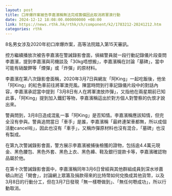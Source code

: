 ```yaml
---
layout: post
title: 口岸爆炸案被告李嘉濱稱無法完成籌備因此取消將軍澳行動
date: 2024-12-12 18:08:00.000000000 +08:00
link: https://news.rthk.hk/rthk/ch/component/k2/1783212-20241212.htm
categories: rthk
---
```


8名男女涉及2020年初口岸爆炸案，高等法院踏入第15天審訊。

控方繼續播放次被告李嘉濱在警誡錄影會面，偵緝警員就一段行動記錄儀片段查問李嘉濱，提到李嘉濱與司機談及「30kg唔想搬」，李嘉濱稱在討論「墓碑」，當中可能有硝酸鉀等「煙彈」或「炸彈」的原材料。

李嘉濱在第八次錄影會面稱，2020年3月7日與網友「阿King」一起吃飯後，他坐「阿King」的紅色車前往將軍澳兜風。陳當時問到行車記錄儀片段中的對話內容，李嘉濱承認當中提到「3月8日有人在將軍澳放炸彈」，又指他在兩星期前已知此事，「阿King」提到加入鐵釘等物，李嘉濱稱這出於對方個人對警察的仇恨才說出來。

警員問到，3月8日造成混亂一事「阿King」是否知情。李嘉濱稱應該知情，但完全沒有參與。警員追問當日「車手」是誰，李嘉濱稱「最終連架車都無，所以成個活動cancel咗」，因此也沒有「車手」，又稱炸彈原材料也沒有混合，「墓碑」也沒有製成。

在第九次警誡錄影會面，警方展示李嘉濱被捕後檢獲的證物，包括逾4.4萬元現金、黑色腰包、黑色外套、黑色上衣、黑色褲、鞋及銀行提款卡等，李嘉濱確認物品屬於他。

在第十次警誡錄影會面中，李嘉濱稱同年3月6日曾經與其他群組成員到深水埗嘉頓山附近「開會」，討論網上眾籌及捐款得來的比特幣如何兌換成其他貨幣，以及3月8日的行動分工，但在3月7日發現「無一樣嘢做到」、「無任何嘢成功」，所以行動取消。
